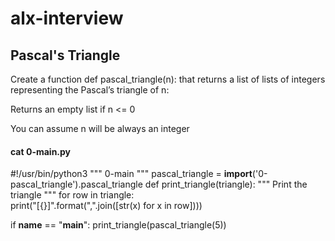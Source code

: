 # alx-interview

##  Pascal's Triangle

Create a function def pascal_triangle(n): that returns a list of lists of integers representing the Pascal’s triangle of n:


Returns an empty list if n <= 0


You can assume n will be always an integer
#### cat 0-main.py
#!/usr/bin/python3
"""
0-main
"""
pascal_triangle = __import__('0-pascal_triangle').pascal_triangle
def print_triangle(triangle):
    """
    Print the triangle
    """
   for row in triangle:    
        print("[{}]".format(",".join([str(x) for x in row])))


if __name__ == "__main__":
    print_triangle(pascal_triangle(5))
